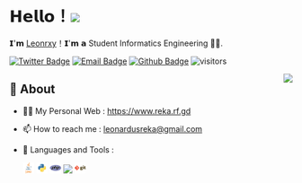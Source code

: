 # 𝗛𝗲𝗹𝗹𝗼！<img src="https://user-images.githubusercontent.com/5679180/79618120-0daffb80-80be-11ea-819e-d2b0fa904d07.gif" width="27px"> 

𝗜'𝗺 [Leonrxy](https://github.com/leonrxy)！𝗜'𝗺 𝗮 Student Informatics Engineering 👨‍💻.

[![Twitter Badge](https://img.shields.io/badge/-Twitter-1da1f2?style=flat-square&labelColor=1da1f2&logo=twitter&logoColor=white&link=https://twitter.com/duduprioritasmu)](https://twitter.com/duduprioritasmu)
[![Email Badge](https://img.shields.io/badge/-Email-c14438?style=flat-square&logo=Gmail&logoColor=white&link=mailto:leonardusreka@gmail.com)](mailto:leonardusreka@gmail.com)
[![Github Badge](https://img.shields.io/badge/-Github-232323?style=flat-square&logo=Github&logoColor=white&link=https://github.com/leonrxy)](https://github.com/leonrxy)
![visitors](https://visitor-badge.laobi.icu/badge?page_id=leonrxy)

<img align="right" src="https://github-readme-stats.vercel.app/api?username=leonrxy&show_icons=true&hide_border=true">

## 🧐 About

- 👨‍💻 My Personal Web : https://www.reka.rf.gd
- 📫 How to reach me : leonardusreka@gmail.com
- 🌱 Languages and Tools : 

    <div>
        <code><img height="20" src="https://raw.githubusercontent.com/github/explore/80688e429a7d4ef2fca1e82350fe8e3517d3494d/topics/java/java.png"></code>
        <code><img height="20" src="https://raw.githubusercontent.com/github/explore/80688e429a7d4ef2fca1e82350fe8e3517d3494d/topics/python/python.png"></code>
        <code><img height="20" src="https://raw.githubusercontent.com/github/explore/80688e429a7d4ef2fca1e82350fe8e3517d3494d/topics/php/php.png"></code>
        <code><img height="20" src="https://cdn.svgporn.com/logos/visual-studio-code.svg"></code>
        <code><img height="20" src="https://raw.githubusercontent.com/github/explore/80688e429a7d4ef2fca1e82350fe8e3517d3494d/topics/git/git.png"></code>
    </div>
